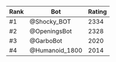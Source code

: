 Rank|Bot|Rating
---|---|---
#1|@Shocky_BOT|2334
#2|@OpeningsBot|2328
#3|@GarboBot|2020
#4|@Humanoid_1800|2014
